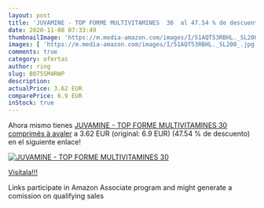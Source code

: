 ```yaml
---
layout: post
title: 'JUVAMINE - TOP FORME MULTIVITAMINES  30  al 47.54 % de descuento'
date: 2020-11-08 07:33:49
thumbnailImage: 'https://m.media-amazon.com/images/I/51AQT53RBHL._SL200_.jpg'
images: [ 'https://m.media-amazon.com/images/I/51AQT53RBHL._SL200_.jpg' ]
comments: true
category: ofertas
author: ring
slug: B075SM4RWP
description:
actualPrice: 3.62 EUR
comparePrice: 6.9 EUR
inStock: true
---
```


Ahora mismo tienes [JUVAMINE - TOP FORME MULTIVITAMINES  30 comprimés à avaler](https://www.amazon.fr/dp/B075SM4RWP/?tag=tolees0d-21) a 3.62 EUR (original: 6.9 EUR) (47.54 %  de descuento) en el siguiente enlace!

[![JUVAMINE - TOP FORME MULTIVITAMINES  30 ](https://m.media-amazon.com/images/I/51AQT53RBHL._SL200_.jpg)](https://www.amazon.fr/dp/B075SM4RWP/?tag=tolees0d-21)

[Visítala!!!](https://www.amazon.fr/dp/B075SM4RWP/?tag=tolees0d-21)

Links participate in Amazon Associate program and might generate a comission on qualifying sales
